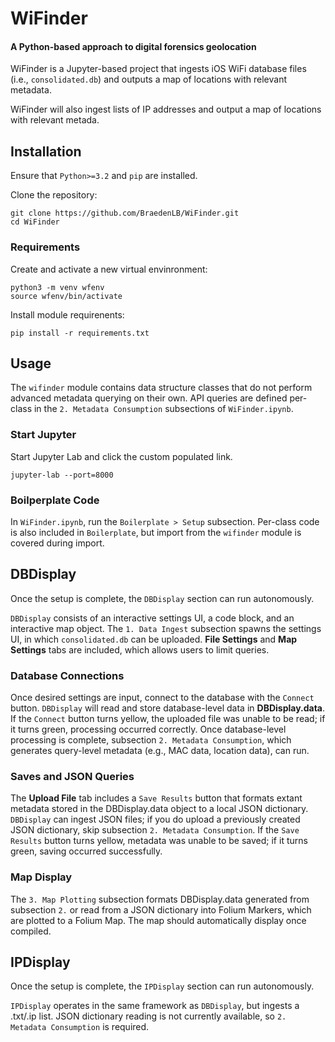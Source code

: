 # WiFinder
#### A Python-based approach to digital forensics geolocation
WiFinder is a Jupyter-based project that ingests iOS WiFi database files (i.e., `consolidated.db`) and outputs a map of locations with relevant metadata.

WiFinder will also ingest lists of IP addresses and output a map of locations with relevant metada.

## Installation
Ensure that `Python>=3.2` and `pip` are installed.

Clone the repository:
```
git clone https://github.com/BraedenLB/WiFinder.git
cd WiFinder
```

### Requirements
Create and activate a new virtual envinronment:
```
python3 -m venv wfenv
source wfenv/bin/activate
```

Install module requirenents:
```
pip install -r requirements.txt
```

## Usage 
The `wifinder` module contains data structure classes that do not perform advanced metadata querying on their own. API queries are defined per-class in the `2. Metadata Consumption` subsections of `WiFinder.ipynb`.

### Start Jupyter
Start Jupyter Lab and click the custom populated link.
```
jupyter-lab --port=8000
```

### Boilperplate Code
In `WiFinder.ipynb`, run the `Boilerplate > Setup` subsection. Per-class code is also included in `Boilerplate`, but import from the `wifinder` module is covered during import.

## DBDisplay 
Once the setup is complete, the `DBDisplay` section can run autonomously.

`DBDisplay` consists of an interactive settings UI, a code block, and an interactive map object. The `1. Data Ingest` subsection spawns the settings UI, in which `consolidated.db` can be uploaded. **File Settings** and **Map Settings** tabs are included, which allows users to limit queries. 

### Database Connections
Once desired settings are input, connect to the database with the `Connect` button. `DBDisplay` will read and store database-level data in **DBDisplay.data**. If the `Connect` button turns yellow, the uploaded file was unable to be read; if it turns green, processing occurred correctly. Once database-level processing is complete, subsection `2. Metadata Consumption`, which generates query-level metadata (e.g., MAC data, location data), can run.

### Saves and JSON Queries
The **Upload File** tab includes a `Save Results` button that formats extant metadata stored in the DBDisplay.data object to a local JSON dictionary. `DBDisplay` can ingest JSON files; if you do upload a previously created JSON dictionary, skip subsection `2. Metadata Consumption`. If the `Save Results` button turns yellow, metadata was unable to be saved; if it turns green, saving occurred successfully.

### Map Display
The `3. Map Plotting` subsection formats DBDisplay.data generated from subsection `2.` or read from a JSON dictionary into Folium Markers, which are plotted to a Folium Map. The map should automatically display once compiled.

## IPDisplay
Once the setup is complete, the `IPDisplay` section can run autonomously.

`IPDisplay` operates in the same framework as `DBDisplay`, but ingests a .txt/.ip list. JSON dictionary reading is not currently available, so `2. Metadata Consumption` is required.
